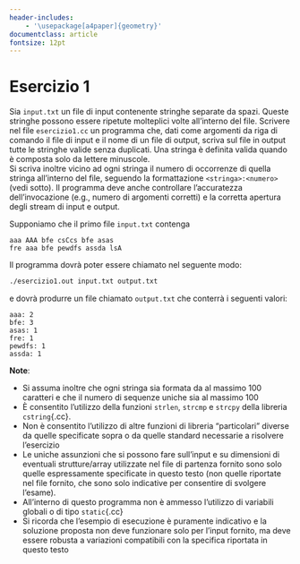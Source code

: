 ```yaml
---
header-includes:
    - '\usepackage[a4paper]{geometry}'
documentclass: article
fontsize: 12pt
---
```


# Esercizio 1

Sia `input.txt` un file di input contenente stringhe separate da spazi. Queste stringhe possono
essere ripetute molteplici volte all’interno del file.
Scrivere nel file `esercizio1.cc` un programma che, dati come argomenti da riga di comando
il file di input e il nome di un file di output, scriva sul file in output tutte le stringhe valide senza duplicati. Una stringa è definita valida quando è composta solo da lettere minuscole.  
Si scriva inoltre vicino ad ogni stringa il numero di occorrenze di quella stringa all’interno del file, seguendo la formattazione `<stringa>:<numero>` (vedi sotto). Il programma deve anche controllare l’accuratezza dell’invocazione (e.g., numero di argomenti corretti) e la corretta apertura degli stream di input e output.

Supponiamo che il primo file `input.txt` contenga

```
aaa AAA bfe csCcs bfe asas
fre aaa bfe pewdfs assda lsA
```

Il programma dovrà poter essere chiamato nel seguente modo:

```sh
./esercizio1.out input.txt output.txt
```

e dovrà produrre un file chiamato `output.txt` che conterrà i seguenti valori:

```
aaa: 2
bfe: 3
asas: 1
fre: 1
pewdfs: 1
assda: 1
```

**Note**:

- Si assuma inoltre che ogni stringa sia formata da al massimo 100 caratteri e che il numero di sequenze uniche sia al massimo 100
- È consentito l’utilizzo della funzioni `strlen`, `strcmp` e `strcpy` della libreria `cstring`{.cc}.
- Non è consentito l’utilizzo di altre funzioni di libreria “particolari” diverse da quelle specificate sopra o da quelle standard necessarie a risolvere l’esercizio
- Le uniche assunzioni che si possono fare sull’input e su dimensioni di eventuali strutture/array utilizzate nel file di partenza fornito sono solo quelle espressamente specificate in questo testo (non quelle riportate nel file fornito, che sono solo indicative per consentire di svolgere l’esame).
- All’interno di questo programma non è ammesso l’utilizzo di variabili globali o di tipo `static`{.cc}
- Si ricorda che l’esempio di esecuzione è puramente indicativo e la soluzione proposta non deve funzionare solo per l’input fornito, ma deve essere robusta a variazioni compatibili con la specifica riportata in questo testo
